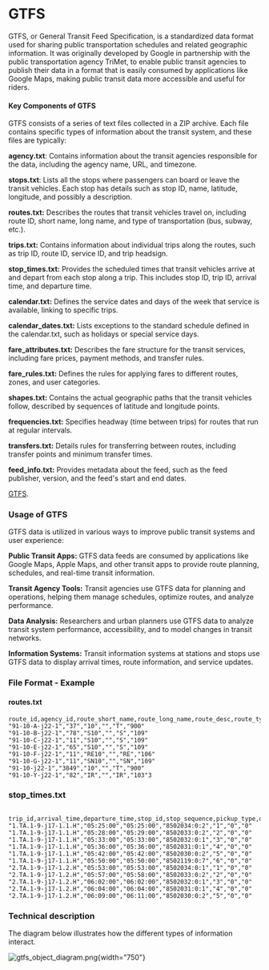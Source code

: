# GTFS

GTFS, or General Transit Feed Specification, is a standardized data format used for sharing public transportation
schedules and related geographic information. It was originally developed by Google in partnership with the public
transportation agency TriMet, to enable public transit agencies to publish their data in a format
that is easily consumed by applications like Google Maps, making public transit data more accessible and useful for
riders.

#### Key Components of GTFS

GTFS consists of a series of text files collected in a ZIP archive. Each file contains specific types of information
about the transit system, and these files are typically:

**agency.txt**:
Contains information about the transit agencies responsible for the data, including the agency name, URL,
and timezone.

**stops.txt**:
Lists all the stops where passengers can board or leave the transit vehicles. Each stop has details such as
stop ID, name, latitude, longitude, and possibly a description.

**routes.txt:**
Describes the routes that transit vehicles travel on, including route ID, short name, long name, and type of
transportation (bus, subway, etc.).

**trips.txt:**
Contains information about individual trips along the routes, such as trip ID, route ID, service ID, and trip
headsign.

**stop_times.txt:**
Provides the scheduled times that transit vehicles arrive at and depart from each stop along a trip.
This includes stop ID, trip ID, arrival time, and departure time.

**calendar.txt:**
Defines the service dates and days of the week that service is available, linking to specific trips.

**calendar_dates.txt:**
Lists exceptions to the standard schedule defined in the calendar.txt, such as holidays or special
service days.

**fare_attributes.txt:**
Describes the fare structure for the transit services, including fare prices, payment methods, and
transfer rules.

**fare_rules.txt:**
Defines the rules for applying fares to different routes, zones, and user categories.

**shapes.txt:**
Contains the actual geographic paths that the transit vehicles follow, described by sequences of latitude
and longitude points.

**frequencies.txt:**
Specifies headway (time between trips) for routes that run at regular intervals.

**transfers.txt:**
Details rules for transferring between routes, including transfer points and minimum transfer times.

**feed_info.txt:**
Provides metadata about the feed, such as the feed publisher, version, and the feed's start and end
dates.

[GTFS][1].

### Usage of GTFS

GTFS data is utilized in various ways to improve public transit systems and user experience:

**Public Transit Apps:**
GTFS data feeds are consumed by applications like Google Maps, Apple Maps, and other transit apps
to provide route planning, schedules, and real-time transit information.

**Transit Agency Tools:**
Transit agencies use GTFS data for planning and operations, helping them manage schedules,
optimize routes, and analyze performance.

**Data Analysis:**
Researchers and urban planners use GTFS data to analyze transit system performance, accessibility, and to
model changes in transit networks.

**Information Systems:**
Transit information systems at stations and stops use GTFS data to display arrival times, route
information, and service updates.

### File Format - Example

#### routes.txt

````text
route_id,agency_id,route_short_name,route_long_name,route_desc,route_type
"91-10-A-j22-1","37","10","","T","900"
"91-10-B-j22-1","78","S10","","S","109"
"91-10-C-j22-1","11","S10","","S","109"
"91-10-E-j22-1","65","S10","","S","109"
"91-10-F-j22-1","11","RE10","","RE","106"
"91-10-G-j22-1","11","SN10","","SN","109"
"91-10-j22-1","3849","10","","T","900"
"91-10-Y-j22-1","82","IR","","IR","103"3
````

### stop_times.txt
```text

trip_id,arrival_time,departure_time,stop_id,stop_sequence,pickup_type,drop_off_type
"1.TA.1-9-j17-1.1.H","05:25:00","05:25:00","8502034:0:2","1","0","0"
"1.TA.1-9-j17-1.1.H","05:28:00","05:29:00","8502033:0:2","2","0","0"
"1.TA.1-9-j17-1.1.H","05:33:00","05:33:00","8502032:0:1","3","0","0"
"1.TA.1-9-j17-1.1.H","05:36:00","05:36:00","8502031:0:1","4","0","0"
"1.TA.1-9-j17-1.1.H","05:42:00","05:42:00","8502030:0:2","5","0","0"
"1.TA.1-9-j17-1.1.H","05:50:00","05:50:00","8502119:0:7","6","0","0"
"2.TA.1-9-j17-1.2.H","05:53:00","05:53:00","8502034:0:1","1","0","0"
"2.TA.1-9-j17-1.2.H","05:57:00","05:58:00","8502033:0:2","2","0","0"
"2.TA.1-9-j17-1.2.H","06:02:00","06:02:00","8502032:0:1","3","0","0"
"2.TA.1-9-j17-1.2.H","06:04:00","06:04:00","8502031:0:1","4","0","0"
"2.TA.1-9-j17-1.2.H","06:09:00","06:11:00","8502030:0:2","5","0","0"
```

### Technical description

The diagram below illustrates how the different types of information interact.

![gtfs_object_diagram.png](https://opentransportdata.swiss/wp-content/uploads/2016/11/gtfs_static.png){width="750"}


[1]: https://opentransportdata.swiss/en/cookbook/gtfs/
